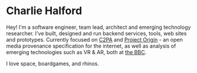 # Charlie Halford

Hey! I'm a software engineer, team lead, architect and emerging technology researcher. I've built, designed and run backend services, tools, web sites and prototypes. Currently focused on [C2PA](https://c2pa.org/) and [Project Origin](https://www.originproject.info/) - an open media provenance specification for the internet, as well as analysis of emerging technologies such as VR & AR, both at [the BBC](https://www.bbc.co.uk).

I love space, boardgames, and rhinos.